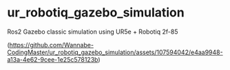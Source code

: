 # ur_robotiq_gazebo_simulation
Ros2 Gazebo classic simulation using UR5e + Robotiq 2f-85

(https://github.com/Wannabe-CodingMaster/ur_robotiq_gazebo_simulation/assets/107594042/e4aa9948-a13a-4e62-9cee-1e25c578123b)

